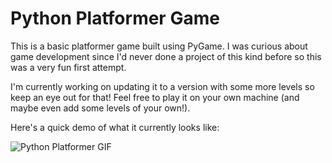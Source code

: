 # Python Platformer Game

This is a basic platformer game built using PyGame. I was curious about game development since I'd never done a project of this kind before so this was a very fun first attempt.

I'm currently working on updating it to a version with some more levels so keep an eye out for that!
Feel free to play it on your own machine (and maybe even add some levels of your own!).

Here's a quick demo of what it currently looks like:

![Python Platformer GIF](https://github.com/user-attachments/assets/fcd4f0a9-e745-4925-ae09-af1b56d5c2f5)
